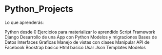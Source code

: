 # Python_Projects

Lo que aprenderás:

Python desde 0
Ejercicios para materializar lo aprendido
Script
Framework Django
Desarrollo de una App con Python
Modelos y migraciones
Bases de Datos
Interfaces Graficas
Manejo de vistas con clases
Manipular API de Facebook
Boostrap basico
Html basico
Usar Json
Templates
Modelos
